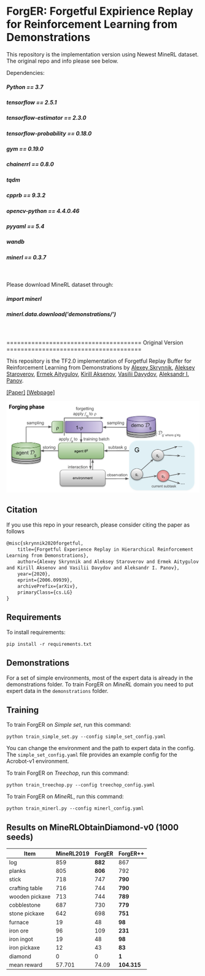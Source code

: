 # ForgER: Forgetful Expirience Replay for Reinforcement Learning from Demonstrations


This repository is the implementation version using Newest MineRL dataset. The original repo and info please see below. 


Dependencies:

##### Python == 3.7 
##### tensorflow == 2.5.1
##### tensorflow-estimator == 2.3.0
##### tensorflow-probability == 0.18.0
##### gym == 0.19.0
##### chainerrl == 0.8.0
##### tqdm
##### cpprb == 9.3.2
##### opencv-python == 4.4.0.46
##### pyyaml == 5.4
##### wandb 
##### minerl == 0.3.7 

<br>

Please download MineRL dataset through:

##### import minerl
##### minerl.data.download('demonstrations/') 

<br><br>
====================================== Original Version ======================================

This repository is the TF2.0 implementation of Forgetful Replay Buffer for Reinforcement Learning from Demonstrations by [Alexey Skrynnik](https://github.com/Tviskaron), [Aleksey Staroverov](https://github.com/alstar8), [Ermek Aitygulov](https://github.com/ermekaitygulov), [Kirill Aksenov](https://github.com/axellkir), [Vasilii Davydov](https://github.com/dexfrost89), [Aleksandr I. Panov](https://github.com/grafft). 

[[Paper]](https://arxiv.org/abs/2006.09939) [[Webpage]](https://sites.google.com/view/forgetful-experience-replay)

![Forging phase](static/forging.png)

## Citation
If you use this repo in your research, please consider citing the paper as follows
```
@misc{skrynnik2020forgetful,
    title={Forgetful Experience Replay in Hierarchical Reinforcement Learning from Demonstrations},
    author={Alexey Skrynnik and Aleksey Staroverov and Ermek Aitygulov and Kirill Aksenov and Vasilii Davydov and Aleksandr I. Panov},
    year={2020},
    eprint={2006.09939},
    archivePrefix={arXiv},
    primaryClass={cs.LG}
}
```

## Requirements

To install requirements:

```setup
pip install -r requirements.txt
```

## Demonstrations 
For a set of simple environments, most of the expert data is already in the demonstrations folder.
To train ForgER on *MineRL* domain you need to put expert data in the ```demonstrations``` folder.

## Training

To train ForgER on *Simple set*, run this command:

```train
python train_simple_set.py --config simple_set_config.yaml
```
You can change the environment and the path to expert data in the config. 
The ```simple_set_config.yaml``` file provides an example config for the Acrobot-v1 environment. 



To train ForgER on *Treechop*, run this command:

```train
python train_treechop.py --config treechop_config.yaml
```

To train ForgER on *MineRL*, run this command:

```train
python train_minerl.py --config minerl_config.yaml
```

## Results on MineRLObtainDiamond-v0 (1000 seeds)

| Item | MineRL2019 | ForgER | ForgER++|
| --- | --- | --- | --- |
| log | 859 | **882** | 867 |
| planks | 805 | **806** | 792 |
| stick | 718 | 747 | **790** |
| crafting table | 716 | 744 | **790** |
| wooden pickaxe | 713 | 744 | **789** |
| cobblestone | 687 | 730 | **779** |
| stone pickaxe | 642 | 698 | **751** |
| furnace | 19 | 48 | **98** |
| iron ore | 96 | 109 | **231** |
| iron ingot | 19 | 48 | **98** |
| iron pickaxe | 12 | 43 | **83** |
| diamond | 0 | 0 | **1** |
| mean reward | 57.701 | 74.09 | **104.315** |
